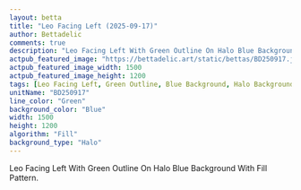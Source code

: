 ```yaml
---
layout: betta
title: "Leo Facing Left (2025-09-17)"
author: Bettadelic
comments: true
description: "Leo Facing Left With Green Outline On Halo Blue Background With Fill Pattern."
actpub_featured_image: "https://bettadelic.art/static/bettas/BD250917.jpg"
actpub_featured_image_width: 1500
actpub_featured_image_height: 1200
tags: [Leo Facing Left, Green Outline, Blue Background, Halo Background Pattern, Fill Pattern, September 2025]
unitName: "BD250917"
line_color: "Green"
background_color: "Blue"
width: 1500
height: 1200
algorithm: "Fill"
background_type: "Halo"
---
```


Leo Facing Left With Green Outline On Halo Blue Background With Fill Pattern.
